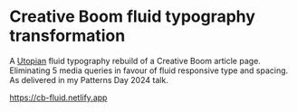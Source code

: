 # Creative Boom fluid typography transformation

A [Utopian](https://utopia.fyi) fluid typography rebuild of a Creative Boom article page. Eliminating 5 media queries in favour of fluid responsive type and spacing. As delivered in my Patterns Day 2024 talk.

https://cb-fluid.netlify.app